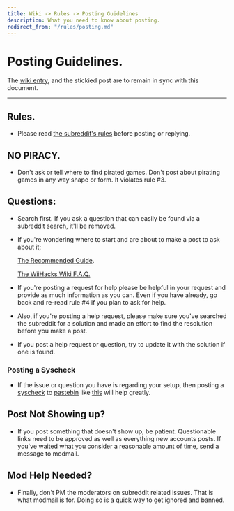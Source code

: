 ```yaml
---
title: Wiki -> Rules -> Posting Guidelines
description: What you need to know about posting.
redirect_from: "/rules/posting.md"
---
```


# Posting Guidelines.

  The [wiki entry](https://www.wiihacks.org/posting), and the stickied post are to remain in sync with this document.

----

## Rules.

   * Please read [the subreddit's rules](https://www.wiihacks.org/rules) before posting or replying.

## NO PIRACY.

   * Don't ask or tell where to find pirated games. Don't post about pirating games in any way shape or form. It violates rule #3.

## Questions:

   * Search first. If you ask a question that can easily be found via a subreddit search, it'll be removed.

   * If you're wondering where to start and are about to make a post to ask about it;

     [The Recommended Guide](https://wii.guide/).
   
     [The WiiHacks Wiki F.A.Q.](https://www.wiihacks.org/faqs)

   * If you're posting a request for help please be helpful in your request and provide as much information as you can. Even if you have already, go back and re-read rule #4 if you plan to ask for help.

   * Also, if you're posting a help request, please make sure you've searched the subreddit for a solution and made an effort to find the resolution before you make a post.

   * If you post a help request or question, try to update it with the solution if one is found.

### Posting a Syscheck

   * If the issue or question you have is regarding your setup, then posting a [syscheck](http://www.hacksden.com/downloads.php?do=file&id=149) to [pastebin](https://pastebin.com) like [this](https://pastebin.com/agpxtvXz) will help greatly.

## Post Not Showing up?

   * If you post something that doesn't show up, be patient. Questionable links need to be approved as well as everything new accounts posts. If you've waited what you consider a reasonable amount of time, send a message to modmail.

## Mod Help Needed?

   * Finally, don't PM the moderators on subreddit related issues. That is what modmail is for. Doing so is a quick way to get ignored and banned.
